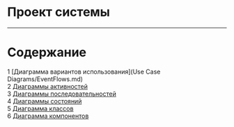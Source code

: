 # Проект системы
---

# Содержание
1 [Диаграмма вариантов использования](Use Case Diagrams/EventFlows.md)  
2 [Диаграммы активностей]()  
3 [Диаграммы последовательностей]()  
4 [Диаграммы состояний]()  
5 [Диаграмма классов]()  
6 [Диаграмма компонентов]()    
